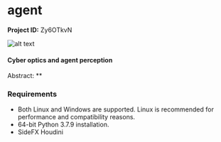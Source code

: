 # agent

**Project ID:** Zy6OTkvN

![alt text](https://github.com/epochlab/agent/blob/main/sample_01.png)

#### Cyber optics and agent perception
Abstract: **

### Requirements

- Both Linux and Windows are supported. Linux is recommended for performance and compatibility reasons.
- 64-bit Python 3.7.9 installation.
- SideFX Houdini
